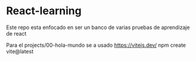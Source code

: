 # React-learning
Este repo esta enfocado en ser un banco de varias pruebas de aprendizaje de react

Para el projects/00-hola-mundo se a usado https://vitejs.dev/
npm create vite@latest
